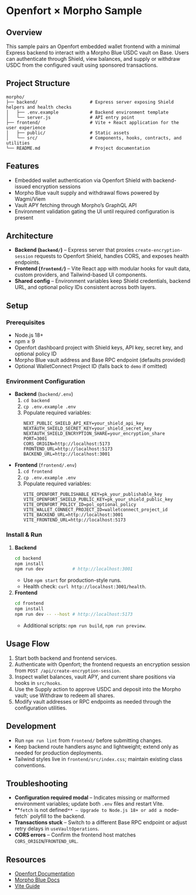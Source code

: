 # Openfort × Morpho Sample

## Overview
This sample pairs an Openfort embedded wallet frontend with a minimal Express backend to interact with a Morpho Blue USDC vault on Base. Users can authenticate through Shield, view balances, and supply or withdraw USDC from the configured vault using sponsored transactions.

## Project Structure
```
morpho/
├── backend/                    # Express server exposing Shield helpers and health checks
│   ├── .env.example            # Backend environment template
│   └── server.js               # API entry point
├── frontend/                   # Vite + React application for the user experience
│   ├── public/                 # Static assets
│   └── src/                    # Components, hooks, contracts, and utilities
└── README.md                   # Project documentation
```

## Features
- Embedded wallet authentication via Openfort Shield with backend-issued encryption sessions
- Morpho Blue vault supply and withdrawal flows powered by Wagmi/Viem
- Vault APY fetching through Morpho’s GraphQL API
- Environment validation gating the UI until required configuration is present

## Architecture
- **Backend (`backend/`)** – Express server that proxies `create-encryption-session` requests to Openfort Shield, handles CORS, and exposes health endpoints.
- **Frontend (`frontend/`)** – Vite React app with modular hooks for vault data, custom providers, and Tailwind-based UI components.
- **Shared config** – Environment variables keep Shield credentials, backend URL, and optional policy IDs consistent across both layers.

## Setup

### Prerequisites
- Node.js 18+
- npm ≥ 9
- Openfort dashboard project with Shield keys, API key, secret key, and optional policy ID
- Morpho Blue vault address and Base RPC endpoint (defaults provided)
- Optional WalletConnect Project ID (falls back to `demo` if omitted)

### Environment Configuration
- **Backend** (`backend/.env`)
  1. `cd backend`
  2. `cp .env.example .env`
  3. Populate required variables:
     ```env
     NEXT_PUBLIC_SHIELD_API_KEY=your_shield_api_key
     NEXTAUTH_SHIELD_SECRET_KEY=your_shield_secret_key
     NEXTAUTH_SHIELD_ENCRYPTION_SHARE=your_encryption_share
     PORT=3001
     CORS_ORIGIN=http://localhost:5173
     FRONTEND_URL=http://localhost:5173
     BACKEND_URL=http://localhost:3001
     ```
- **Frontend** (`frontend/.env`)
  1. `cd frontend`
  2. `cp .env.example .env`
  3. Populate required variables:
     ```env
     VITE_OPENFORT_PUBLISHABLE_KEY=pk_your_publishable_key
     VITE_OPENFORT_SHIELD_PUBLIC_KEY=pk_your_shield_public_key
     VITE_OPENFORT_POLICY_ID=pol_optional_policy
     VITE_WALLET_CONNECT_PROJECT_ID=walletconnect_project_id
     VITE_BACKEND_URL=http://localhost:3001
     VITE_FRONTEND_URL=http://localhost:5173
     ```

### Install & Run
1. **Backend**
   ```bash
   cd backend
   npm install
   npm run dev           # http://localhost:3001
   ```
   - Use `npm start` for production-style runs.
   - Health check: `curl http://localhost:3001/health`.
2. **Frontend**
   ```bash
   cd frontend
   npm install
   npm run dev -- --host # http://localhost:5173
   ```
   - Additional scripts: `npm run build`, `npm run preview`.

## Usage Flow
1. Start both backend and frontend services.
2. Authenticate with Openfort; the frontend requests an encryption session from `POST /api/create-encryption-session`.
3. Inspect wallet balances, vault APY, and current share positions via hooks in `src/hooks`.
4. Use the Supply action to approve USDC and deposit into the Morpho vault; use Withdraw to redeem all shares.
5. Modify vault addresses or RPC endpoints as needed through the configuration utilities.

## Development
- Run `npm run lint` from `frontend/` before submitting changes.
- Keep backend route handlers async and lightweight; extend only as needed for production deployments.
- Tailwind styles live in `frontend/src/index.css`; maintain existing class conventions.

## Troubleshooting
- **Configuration required modal** – Indicates missing or malformed environment variables; update both `.env` files and restart Vite.
- **`fetch` is not defined`** – Upgrade to Node.js 18+ or add a `node-fetch` polyfill to the backend.
- **Transactions stuck** – Switch to a different Base RPC endpoint or adjust retry delays in `useVaultOperations`.
- **CORS errors** – Confirm the frontend host matches `CORS_ORIGIN`/`FRONTEND_URL`.

## Resources
- [Openfort Documentation](https://docs.openfort.io)
- [Morpho Blue Docs](https://docs.morpho.org/)
- [Vite Guide](https://vitejs.dev/guide/)
